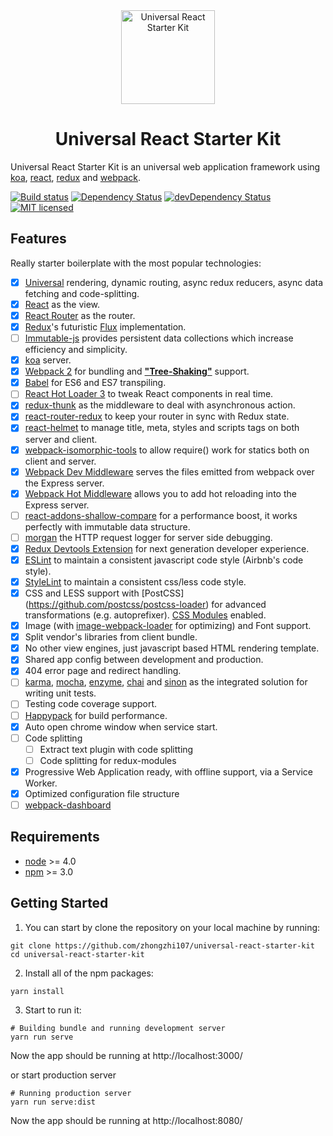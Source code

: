 <div align="center">
<img src="https://github.com/zhongzhi107/universal-react-starter-kit/blob/master/static/images/logo.png?raw=true" width="150" alt="Universal React Starter Kit" />
<h1>Universal React Starter Kit</h1>
</div>

Universal React Starter Kit is an universal web application framework using [koa](https://koajs.com/), [react](https://github.com/facebook/react), [redux](https://github.com/reactjs/redux) and [webpack](https://github.com/webpack/webpack).

[![Build status](https://ci.appveyor.com/api/projects/status/xmypn7o4togy04c1?svg=true)](https://ci.appveyor.com/project/zhongzhi107/universal-react-starter-kit)
[![Dependency Status](https://david-dm.org/zhongzhi107/universal-react-starter-kit.svg)](https://david-dm.org/zhongzhi107/universal-react-starter-kit)
[![devDependency Status](https://david-dm.org/zhongzhi107/universal-react-starter-kit/dev-status.svg)](https://david-dm.org/zhongzhi107/universal-react-starter-kit#info=devDependencies)
[![MIT licensed](https://img.shields.io/badge/license-MIT-blue.svg)](https://raw.githubusercontent.com/zhongzhi107/universal-react-starter-kit/master/LICENSE)

## Features
Really starter boilerplate with the most popular technologies:

* [x] [Universal](https://medium.com/@mjackson/universal-javascript-4761051b7ae9#.aug1ngj77) rendering, dynamic routing, async redux reducers, async data fetching and code-splitting.
* [x] [React](https://facebook.github.io/react/) as the view.
* [x] [React Router](https://github.com/reactjs/react-router) as the router.
* [x] [Redux](https://github.com/reactjs/redux)'s futuristic [Flux](https://facebook.github.io/react/blog/2014/05/06/flux.html) implementation.
* [ ] [Immutable-js](https://facebook.github.io/immutable-js/) provides persistent data collections which increase efficiency and simplicity.
* [x] [koa](https://koajs.com/) server.
* [x] [Webpack 2](https://webpack.js.org/) for bundling and [**"Tree-Shaking"**](http://www.2ality.com/2015/12/webpack-tree-shaking.html) support.
* [x] [Babel](https://babeljs.io/) for ES6 and ES7 transpiling.
* [ ] [React Hot Loader 3](https://github.com/gaearon/react-hot-loader) to tweak React components in real time.
* [x] [redux-thunk](https://github.com/gaearon/redux-thunk) as the middleware to deal with asynchronous action.
* [x] [react-router-redux](https://github.com/reactjs/react-router-redux) to keep your router in sync with Redux state.
* [x] [react-helmet](https://github.com/nfl/react-helmet) to manage title, meta, styles and scripts tags on both server and client.
* [x] [webpack-isomorphic-tools](https://github.com/halt-hammerzeit/webpack-isomorphic-tools) to allow require() work for statics both on client and server.
* [x] [Webpack Dev Middleware](http://webpack.github.io/docs/webpack-dev-middleware.html) serves the files emitted from webpack over the Express server.
* [x] [Webpack Hot Middleware]() allows you to add hot reloading into the Express server.
* [ ] [react-addons-shallow-compare](https://facebook.github.io/react/docs/shallow-compare.html) for a performance boost, it works perfectly with immutable data structure.
* [ ] [morgan](https://github.com/expressjs/morgan) the HTTP request logger for server side debugging.
* [x] [Redux Devtools Extension](https://github.com/zalmoxisus/redux-devtools-extension) for next generation developer experience.
* [x] [ESLint](http://eslint.org/) to maintain a consistent javascript code style (Airbnb's code style).
* [x] [StyleLint](http://stylelint.io/) to maintain a consistent css/less code style.
* [x] CSS and LESS support with [PostCSS] (https://github.com/postcss/postcss-loader) for advanced transformations (e.g. autoprefixer). [CSS Modules](https://github.com/css-Modules/css-Modules) enabled.
* [x] Image (with [image-webpack-loader](https://github.com/tcoopman/image-webpack-loader) for optimizing) and Font support.
* [x] Split vendor's libraries from client bundle.
* [x] No other view engines, just javascript based HTML rendering template.
* [x] Shared app config between development and production.
* [x] 404 error page and redirect handling.
* [ ] [karma](https://karma-runner.github.io/1.0/index.html), [mocha](https://mochajs.org/), [enzyme](https://github.com/airbnb/enzyme), [chai](http://chaijs.com/) and [sinon](https://github.com/sinonjs/sinon) as the integrated solution for writing unit tests.
* [ ] Testing code coverage support.
* [ ] [Happypack](https://github.com/amireh/happypack) for build performance.
* [x] Auto open chrome window when service start.
* [ ] Code splitting
  * [ ] Extract text plugin with code splitting
  * [ ] Code splitting for redux-modules
* [x] Progressive Web Application ready, with offline support, via a Service Worker.
* [x] Optimized configuration file structure
* [ ] [webpack-dashboard](https://github.com/FormidableLabs/webpack-dashboard)

## Requirements

* [node](https://nodejs.org/en/) >= 4.0
* [npm](https://www.npmjs.com/) >= 3.0


## Getting Started

1. You can start by clone the repository on your local machine by running:
  ```
  git clone https://github.com/zhongzhi107/universal-react-starter-kit
  cd universal-react-starter-kit
  ```

2. Install all of the npm packages:
  ```
  yarn install
  ```

3. Start to run it:
  ```
  # Building bundle and running development server
  yarn run serve
  ```

  Now the app should be running at http://localhost:3000/

  or start production server

  ```
  # Running production server
  yarn run serve:dist
  ```

  Now the app should be running at http://localhost:8080/
